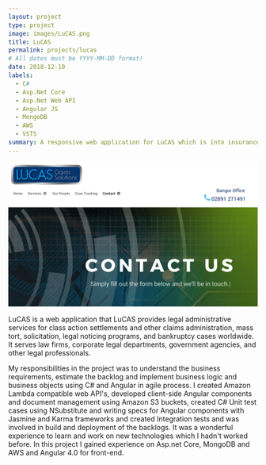 ```yaml
---
layout: project
type: project
image: images/LuCAS.png
title: LuCAS
permalink: projects/lucas
# All dates must be YYYY-MM-DD format!
date: 2018-12-10
labels:
  - C#
  - Asp.Net Core
  - Asp.Net Web API
  - Angular JS
  - MongoDB
  - AWS
  - VSTS
summary: A responsive web application for LuCAS which is into insurance and claim management, I was a full stack .net developer in a team size of 54 people.
---
```


<img class="ui medium right floated rounded image" src="../images/LuCAS.png">

LuCAS is a web application that LuCAS provides legal administrative services for class action settlements and other claims administration, mass
tort, solicitation, legal noticing programs, and bankruptcy cases worldwide. It serves law firms, corporate legal departments, government agencies, and other legal professionals. 
 
My responsibilities in the project was to understand the business requirements, estimate the backlog and implement business logic and business objects using C# and Angular in agile process. I created Amazon Lambda compatible web API's, developed client-side Angular components and document management using Amazon S3 buckets, created C# Unit test cases using NSubstitute and writing specs for Angular components with Jasmine and Karma frameworks and created Integration tests and was involved in build and deployment of the backlogs. It was a wonderful experience to learn and work on new technologies which I hadn't worked before. In this project I gained experience on Asp.net Core, MongoDB and AWS and Angular 4.0 for front-end.
